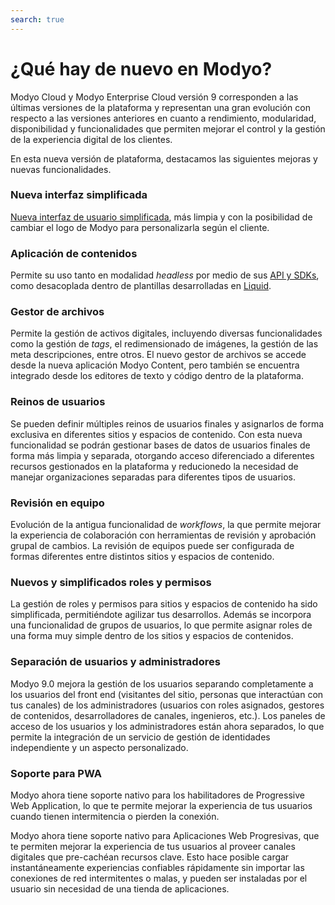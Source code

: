 ```yaml
---
search: true
---
```


# ¿Qué hay de nuevo en Modyo?

Modyo Cloud y Modyo Enterprise Cloud versión 9 corresponden a las últimas versiones de la plataforma y representan una gran evolución con respecto a las versiones anteriores en cuanto a rendimiento, modularidad, disponibilidad y funcionalidades que permiten mejorar el control y la gestión de la experiencia digital de los clientes. 

En esta nueva versión de plataforma, destacamos las siguientes mejoras y nuevas funcionalidades.

### Nueva interfaz simplificada

[Nueva interfaz de usuario simplificada](/es/platform/core/the-modyo-interface.html), más limpia y con la posibilidad de cambiar el logo de Modyo para personalizarla según el cliente.

### Aplicación de contenidos

Permite su uso tanto en modalidad _headless_ por medio de sus [API y SDKs](/es/platform/content/public-api-reference.html), como desacoplada dentro de plantillas desarrolladas en [Liquid](/es/platform/channels/liquid-markup.html).

### Gestor de archivos

Permite la gestión de activos digitales, incluyendo diversas funcionalidades como la gestión de _tags_, el redimensionado de imágenes, la gestión de las meta descripciones, entre otros. El nuevo gestor de archivos se accede desde la nueva aplicación Modyo Content, pero también se encuentra integrado desde los editores de texto y código dentro de la plataforma.

### Reinos de usuarios

Se pueden definir múltiples reinos de usuarios finales y asignarlos de forma exclusiva en diferentes sitios y espacios de contenido. Con esta nueva funcionalidad se podrán gestionar bases de datos de usuarios finales de forma más limpia y separada, otorgando acceso diferenciado a diferentes recursos gestionados en la plataforma y reducionedo la necesidad de manejar organizaciones separadas para diferentes tipos de usuarios.

### Revisión en equipo

Evolución de la antigua funcionalidad de _workflows_, la que permite mejorar la experiencia de colaboración con herramientas de revisión y aprobación grupal de cambios. La revisión de equipos puede ser configurada de formas diferentes entre distintos sitios y espacios de contenido.

### Nuevos y simplificados roles y permisos

La gestión de roles y permisos para sitios y espacios de contenido ha sido simplificada, permitiéndote agilizar tus desarrollos. Además se incorpora una funcionalidad de grupos de usuarios, lo que permite asignar roles de una forma muy simple dentro de los sitios y espacios de contenidos.

### Separación de usuarios y administradores

Modyo 9.0 mejora la gestión de los usuarios separando completamente a los usuarios del front end (visitantes del sitio, personas que interactúan con tus canales) de los administradores (usuarios con roles asignados, gestores de contenidos, desarrolladores de canales, ingenieros, etc.). Los paneles de acceso de los usuarios y los administradores están ahora separados, lo que permite la integración de un servicio de gestión de identidades independiente y un aspecto personalizado.

### Soporte para PWA

Modyo ahora tiene soporte nativo para los habilitadores de Progressive Web Application, lo que te permite mejorar la experiencia de tus usuarios cuando tienen intermitencia o pierden la conexión.

Modyo ahora tiene soporte nativo para Aplicaciones Web Progresivas, que te permiten mejorar la experiencia de tus usuarios al proveer canales digitales que pre-cachéan recursos clave. Esto hace posible cargar instantáneamente experiencias confiables rápidamente sin importar las conexiones de red intermitentes o malas, y pueden ser instaladas por el usuario sin necesidad de una tienda de aplicaciones.
